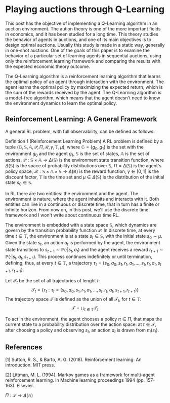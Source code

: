 # Playing auctions through  Q-Learning

This post has the objective of implementing a Q-Learning algorithm in an auction environment. The aution theory is one of the more important fields in economics, and it has been studied for a long time. This theory studies the behavior of agents in auctions, and one of its main objectives is to design optimal auctions. Usually this study is made in a static way, generally in one-shot auctions. One of the goals of this paper is to examine the behavior of a particular set of learning agents in sequential auctions, using only the reinforcement learning framework and comparing the results with the expected economic theory outcome.

The Q-Learning algorithm is a reinforcement learning algorithm that learns the optimal policy of an agent through interaction with the environment. The agent learns the optimal policy by maximizing the expected return, which is the sum of the rewards received by the agent. The Q-Learning algorithm is a model-free algorithm, which means that the agent doesn't need to know the environment dynamics to learn the optimal policy.

## Reinforcement Learning: A General Framework

A general RL problem, with full observability, can be defined as follows:

Definition 1 (Reinforcement Learning Problem) A RL problem is defined by a tuple $\left(\mathbb{G},\mathbb{S},\mathbb{A},\mathcal{P},\Pi,\mathcal{R},\gamma,\mathbb{T},\mu \right)$, where $\mathbb{G} = \{g_{0},g_{1}\}$ is the set with the environment $g_{0}$ and the agent $g_{1}$, $\mathbb{S}$ is the set of states, $\mathbb{A}$ is the set of actions, $\mathcal{P}: \mathbb{S} \times \mathbb{A} \to \Delta(\mathbb{S})$ is the environment state transition function, where $\Delta (\mathbb{S})$ is the space of probability distributions over $\mathbb{S}$, $\Pi = \Delta (\mathbb{S})$ is the agent's policy space, $\mathcal{R}: \mathbb{S} \times \mathbb{A} \times \mathbb{S} \to \Delta (\mathbb{R})$ is the reward function, $\gamma \in [0,1]$ is the discount factor, $\mathbb{T}$ is the time set and $\mu \in \Delta (\mathbb{S})$ is the distribution of the initial state $s_{0} \in \mathbb{S}$.


In RL there are two entities: the environment and the agent. The environment is nature, where the agent inhabits and interacts with it. Both entities can live in a continuous or discrete time, that in turn has a finite or infinite horizon. From now on, in this post, we'll use the discrete time framework and I won't write about continuous time RL.  

The environment is embedded with a state space $\mathbb{S}$, which dynamics are govern by the transition probability function $\mathcal{P}$. In discrete time, at every time $t \in \mathbb{T}$, the environment is at a state $s_{t} \in \mathbb{S}$, with the initial state $s_{0} \sim \mu$. Given the state $s_{t}$, an action $a_{t}$ is performed by the agent, the environment state transitions to $s_{t+1} \sim \mathbb{P}(\cdot | s_{t},a_{t})$ and the agent receives a reward $r_{t+1} \sim \mathbb{P}(\cdot | s_{t},a_{t},s_{t+1})$. This process continues indefinitely or until termination, defining, thus, at every $t \in \mathbb{T}$, a trajectory $\tau_{t} = \left\{s_{0},a_{0}, s_{1},r_{1},a_{1},\dots,s_{t},r_{t},a_{t},s_{t+1},r_{t+1} \right\}$.

Let $\mathcal{T}_{t}$ be the set of all trajectories of lenght $t$:
$$
\begin{equation*}
	\mathcal{T}_{t} = \left\{\tau_{t} : \tau_{t}=(s_{0},a_{0}, s_{1},r_{1},a_{1},\dots,s_{t},r_{t},a_{t},s_{t+1},r_{t+1})\right\}
\end{equation*}
$$
The trajectory space $\mathcal{T}$ is defined as the union of all $\mathcal{T}_{t}$, for $t \in \mathbb{T}$:
$$
\begin{equation*}
	\mathcal{T} = \bigcup_{t \in \mathbb{T}} \mathcal{T}_{t}
\end{equation*}
$$

To act in the environment, the agent chooses a policy $\pi \in \Pi$, that maps the current state to a probability distribution over the action space: at $t \in \mathcal{T}$, after choosing a policy and observing $s_{t}$, an action $a_{t}$ is drawn from $\pi_{t}(s_{t})$.



## References

[1] Sutton, R. S., & Barto, A. G. (2018). Reinforcement learning: An introduction. MIT press.

[2] Littman, M. L. (1994). Markov games as a framework for multi-agent reinforcement learning. In Machine learning proceedings 1994 (pp. 157-163). Elsevier.


$\Pi: \mathcal{T} \to \Delta(\mathbb{A})$
